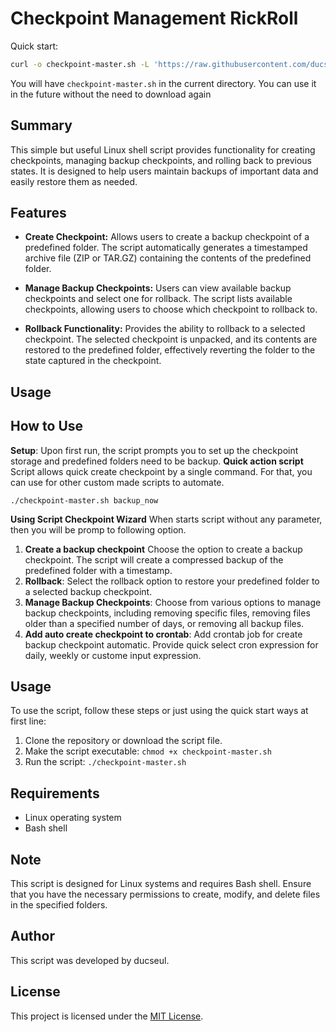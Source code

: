 # Checkpoint Management RickRoll

Quick start: 
```sh
curl -o checkpoint-master.sh -L 'https://raw.githubusercontent.com/ducseul/checkpoint-shell/main/checkpoint-master.sh' && chmod +x checkpoint-master.sh && ./checkpoint-master.sh
```
You will have `checkpoint-master.sh` in the current directory. You can use it in the future without the need to download again
## Summary

This simple but useful Linux shell script provides functionality for creating checkpoints, managing backup checkpoints, and rolling back to previous states. It is designed to help users maintain backups of important data and easily restore them as needed.

## Features

- **Create Checkpoint:** Allows users to create a backup checkpoint of a predefined folder. The script automatically generates a timestamped archive file (ZIP or TAR.GZ) containing the contents of the predefined folder.

- **Manage Backup Checkpoints:** Users can view available backup checkpoints and select one for rollback. The script lists available checkpoints, allowing users to choose which checkpoint to rollback to.

- **Rollback Functionality:** Provides the ability to rollback to a selected checkpoint. The selected checkpoint is unpacked, and its contents are restored to the predefined folder, effectively reverting the folder to the state captured in the checkpoint.

## Usage

## How to Use

**Setup**: Upon first run, the script prompts you to set up the checkpoint storage and predefined folders need to be backup.
**Quick action script**
Script allows quick create checkpoint by a single command. For that, you can use for other custom made scripts to automate. 
```shell
./checkpoint-master.sh backup_now
```
**Using Script Checkpoint Wizard**
When starts script without any parameter, then you will be promp to following option.
1. **Create a backup checkpoint** Choose the option to create a backup checkpoint. The script will create a compressed backup of the predefined folder with a timestamp.
2. **Rollback**: Select the rollback option to restore your predefined folder to a selected backup checkpoint.
3. **Manage Backup Checkpoints**: Choose from various options to manage backup checkpoints, including removing specific files, removing files older than a specified number of days, or removing all backup files.
4. **Add auto create checkpoint to crontab**: Add crontab job for create backup checkpoint automatic. Provide quick select cron expression for daily, weekly or custome input expression.


## Usage

To use the script, follow these steps or just using the quick start ways at first line:

1. Clone the repository or download the script file.
2. Make the script executable: `chmod +x checkpoint-master.sh`
3. Run the script: `./checkpoint-master.sh`

## Requirements

- Linux operating system
- Bash shell

## Note

This script is designed for Linux systems and requires Bash shell. Ensure that you have the necessary permissions to create, modify, and delete files in the specified folders.

## Author

This script was developed by ducseul.

## License

This project is licensed under the [MIT License](LICENSE).
